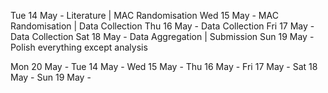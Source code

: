 Tue 14 May - Literature | MAC Randomisation
Wed 15 May - MAC Randomisation | Data Collection
Thu 16 May - Data Collection
Fri 17 May - Data Collection
Sat 18 May - Data Aggregation | Submission
Sun 19 May - Polish everything except analysis

Mon 20 May - 
Tue 14 May - 
Wed 15 May - 
Thu 16 May - 
Fri 17 May - 
Sat 18 May - 
Sun 19 May - 
